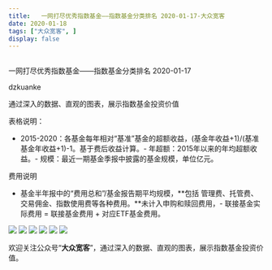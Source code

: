 ```yaml
---
title:   一网打尽优秀指数基金——指数基金分类排名 2020-01-17-大众宽客
date: 2020-01-18
tags: ["大众宽客", ]
display: false
---
```



## 



一网打尽优秀指数基金——指数基金分类排名 2020-01-17




dzkuanke




通过深入的数据、直观的图表，展示指数基金投资价值




表格说明：
- 2015-2020：各基金每年相对“基准”基金的超额收益，(基金年收益+1)/(基准基金年收益+1)-1。基于费后收益计算。- 年超额：2015年以来的年均超额收益。- 规模：最近一期基金季报中披露的基金规模，单位亿元。


费用说明
- 基金半年报中的“费用总和”/基金报告期平均规模，**包括 管理费、托管费、交易佣金、指数使用费等各种费用。**未计入申购和赎回费用，- 联接基金实际费用 = 联接基金费用 + 对应ETF基金费用。


<img class="rich_pages js_insertlocalimg" data-ratio="1.459090909090909" data-s="300,640" src="https://mmbiz.qpic.cn/mmbiz_png/PKw3FQPmhIiaib4j3a11Mr0JLIZQm4CsIxdVtUDicf5VzE6d2QNJjhQicYHj4QW3CGhqhNP9AaeoB6wUvRUexuaPgg/640?wx_fmt=png" data-type="png" data-w="880" style="">

<img class="rich_pages js_insertlocalimg" data-ratio="0.865909090909091" data-s="300,640" src="https://mmbiz.qpic.cn/mmbiz_png/PKw3FQPmhIiaib4j3a11Mr0JLIZQm4CsIxqHILF9Hx2MADFudmJbNU2ANaMrhNfNMcvJ3ibicRlYsamkETkX5u6elQ/640?wx_fmt=png" data-type="png" data-w="880" style="">

<img class="rich_pages js_insertlocalimg" data-ratio="1.020501138952164" data-s="300,640" src="https://mmbiz.qpic.cn/mmbiz_png/PKw3FQPmhIiaib4j3a11Mr0JLIZQm4CsIxYUraUVAbZBdibkS0hP6UnPMNhkhvqxUkARgRwibLr3FpvXqcX1CY8ouQ/640?wx_fmt=png" data-type="png" data-w="878" style="">

<img class="rich_pages js_insertlocalimg" data-ratio="1.3144796380090498" data-s="300,640" src="https://mmbiz.qpic.cn/mmbiz_png/PKw3FQPmhIiaib4j3a11Mr0JLIZQm4CsIxKAm4mOm1DY0jU5BxcVP83rXH4ApUeYsXPqgXu2Pbb3XDCzEd7bP0Ig/640?wx_fmt=png" data-type="png" data-w="884" style="">

<img class="rich_pages js_insertlocalimg" data-ratio="1.2416851441241685" data-s="300,640" src="https://mmbiz.qpic.cn/mmbiz_png/PKw3FQPmhIiaib4j3a11Mr0JLIZQm4CsIxtc606oQdaCqlk5VYuEogDHAn36sRmpaeGqUNicwU804ctXWK2ricKwLg/640?wx_fmt=png" data-type="png" data-w="902" style="">

<img class="rich_pages js_insertlocalimg" data-ratio="0.9640449438202248" data-s="300,640" src="https://mmbiz.qpic.cn/mmbiz_png/PKw3FQPmhIiaib4j3a11Mr0JLIZQm4CsIxzicf8GKM1DPToyfkEbleTUgKSM45JB2Zrqbr20HcD1Rbic3l6z08rLxQ/640?wx_fmt=png" data-type="png" data-w="890" style="">



欢迎关注公众号“**大众宽客**”，通过深入的数据、直观的图表，展示指数基金投资价值。